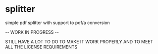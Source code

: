 # splitter
simple pdf splitter with support to pdf/a conversion

-- WORK IN PROGRESS --

STILL HAVE A LOT TO DO TO MAKE IT WORK PROPERLY AND TO MEET ALL THE LICENSE REQUIREMENTS
